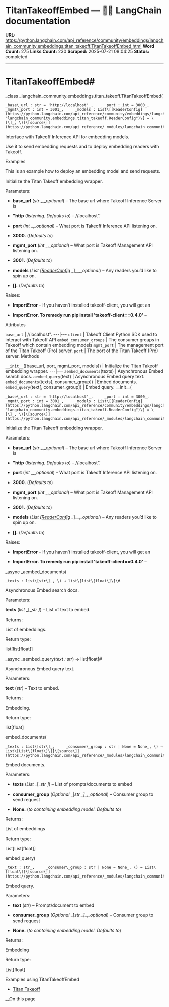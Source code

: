 # TitanTakeoffEmbed — 🦜🔗 LangChain  documentation

**URL:** https://python.langchain.com/api_reference/community/embeddings/langchain_community.embeddings.titan_takeoff.TitanTakeoffEmbed.html
**Word Count:** 275
**Links Count:** 230
**Scraped:** 2025-07-21 08:04:25
**Status:** completed

---

# TitanTakeoffEmbed\#

_class _langchain\_community.embeddings.titan\_takeoff.TitanTakeoffEmbed\(

    _base\_url : str = 'http://localhost'_,     _port : int = 3000_,     _mgmt\_port : int = 3001_,     _models : List\[[ReaderConfig](https://python.langchain.com/api_reference/community/embeddings/langchain_community.embeddings.titan_takeoff.ReaderConfig.html#langchain_community.embeddings.titan_takeoff.ReaderConfig "langchain_community.embeddings.titan_takeoff.ReaderConfig")\] = \[\]_, \)[\[source\]](https://python.langchain.com/api_reference/_modules/langchain_community/embeddings/titan_takeoff.html#TitanTakeoffEmbed)\#     

Interface with Takeoff Inference API for embedding models.

Use it to send embedding requests and to deploy embedding readers with Takeoff.

Examples

This is an example how to deploy an embedding model and send requests.

Initialize the Titan Takeoff embedding wrapper.

Parameters:     

  * **base\_url** \(_str_ _,__optional_\) – The base url where Takeoff Inference Server is

  * **"http** \(_listening. Defaults to_\) – //localhost”.

  * **port** \(_int_ _,__optional_\) – What port is Takeoff Inference API listening on.

  * **3000.** \(_Defaults to_\)

  * **mgmt\_port** \(_int_ _,__optional_\) – What port is Takeoff Management API listening on.

  * **3001.** \(_Defaults to_\)

  * **models** \(_List_ _\[_[_ReaderConfig_](https://python.langchain.com/api_reference/community/embeddings/langchain_community.embeddings.titan_takeoff.ReaderConfig.html#langchain_community.embeddings.titan_takeoff.ReaderConfig "langchain_community.embeddings.titan_takeoff.ReaderConfig") _\]__,__optional_\) – Any readers you’d like to spin up on.

  * **\[****\]****.** \(_Defaults to_\)

Raises:     

  * **ImportError** – If you haven’t installed takeoff-client, you will get an

  * **ImportError. To remedy run pip install 'takeoff-client==0.4.0'** – 

Attributes

`base_url` | //localhost".   ---|---   `client` | Takeoff Client Python SDK used to interact with Takeoff API   `embed_consumer_groups` | The consumer groups in Takeoff which contain embedding models   `mgmt_port` | The management port of the Titan Takeoff \(Pro\) server.   `port` | The port of the Titan Takeoff \(Pro\) server.      Methods

`__init__`\(\[base\_url, port, mgmt\_port, models\]\) | Initialize the Titan Takeoff embedding wrapper.   ---|---   `aembed_documents`\(texts\) | Asynchronous Embed search docs.   `aembed_query`\(text\) | Asynchronous Embed query text.   `embed_documents`\(texts\[, consumer\_group\]\) | Embed documents.   `embed_query`\(text\[, consumer\_group\]\) | Embed query.      \_\_init\_\_\(

    _base\_url : str = 'http://localhost'_,     _port : int = 3000_,     _mgmt\_port : int = 3001_,     _models : List\[[ReaderConfig](https://python.langchain.com/api_reference/community/embeddings/langchain_community.embeddings.titan_takeoff.ReaderConfig.html#langchain_community.embeddings.titan_takeoff.ReaderConfig "langchain_community.embeddings.titan_takeoff.ReaderConfig")\] = \[\]_, \)[\[source\]](https://python.langchain.com/api_reference/_modules/langchain_community/embeddings/titan_takeoff.html#TitanTakeoffEmbed.__init__)\#     

Initialize the Titan Takeoff embedding wrapper.

Parameters:     

  * **base\_url** \(_str_ _,__optional_\) – The base url where Takeoff Inference Server is

  * **"http** \(_listening. Defaults to_\) – //localhost”.

  * **port** \(_int_ _,__optional_\) – What port is Takeoff Inference API listening on.

  * **3000.** \(_Defaults to_\)

  * **mgmt\_port** \(_int_ _,__optional_\) – What port is Takeoff Management API listening on.

  * **3001.** \(_Defaults to_\)

  * **models** \(_List_ _\[_[_ReaderConfig_](https://python.langchain.com/api_reference/community/embeddings/langchain_community.embeddings.titan_takeoff.ReaderConfig.html#langchain_community.embeddings.titan_takeoff.ReaderConfig "langchain_community.embeddings.titan_takeoff.ReaderConfig") _\]__,__optional_\) – Any readers you’d like to spin up on.

  * **\[****\]****.** \(_Defaults to_\)

Raises:     

  * **ImportError** – If you haven’t installed takeoff-client, you will get an

  * **ImportError. To remedy run pip install 'takeoff-client==0.4.0'** – 

_async _aembed\_documents\(

    _texts : list\[str\]_, \) → list\[list\[float\]\]\#     

Asynchronous Embed search docs.

Parameters:     

**texts** \(_list_ _\[__str_ _\]_\) – List of text to embed.

Returns:     

List of embeddings.

Return type:     

list\[list\[float\]\]

_async _aembed\_query\(_text : str_\) → list\[float\]\#     

Asynchronous Embed query text.

Parameters:     

**text** \(_str_\) – Text to embed.

Returns:     

Embedding.

Return type:     

list\[float\]

embed\_documents\(

    _texts : List\[str\]_,     _consumer\_group : str | None = None_, \) → List\[List\[float\]\][\[source\]](https://python.langchain.com/api_reference/_modules/langchain_community/embeddings/titan_takeoff.html#TitanTakeoffEmbed.embed_documents)\#     

Embed documents.

Parameters:     

  * **texts** \(_List_ _\[__str_ _\]_\) – List of prompts/documents to embed

  * **consumer\_group** \(_Optional_ _\[__str_ _\]__,__optional_\) – Consumer group to send request

  * **None.** \(_to containing embedding model. Defaults to_\)

Returns:     

List of embeddings

Return type:     

List\[List\[float\]\]

embed\_query\(

    _text : str_,     _consumer\_group : str | None = None_, \) → List\[float\][\[source\]](https://python.langchain.com/api_reference/_modules/langchain_community/embeddings/titan_takeoff.html#TitanTakeoffEmbed.embed_query)\#     

Embed query.

Parameters:     

  * **text** \(_str_\) – Prompt/document to embed

  * **consumer\_group** \(_Optional_ _\[__str_ _\]__,__optional_\) – Consumer group to send request

  * **None.** \(_to containing embedding model. Defaults to_\)

Returns:     

Embedding

Return type:     

List\[float\]

Examples using TitanTakeoffEmbed

  * [Titan Takeoff](https://python.langchain.com/docs/integrations/text_embedding/titan_takeoff/)

__On this page